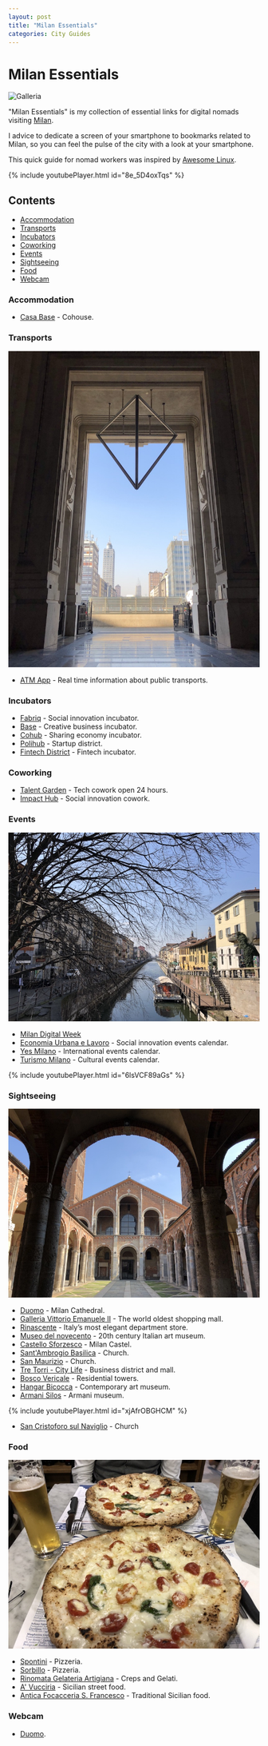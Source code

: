 ```yaml
---
layout: post
title: "Milan Essentials"
categories: City Guides
---
```



# Milan Essentials

![Galleria](https://raw.githubusercontent.com/marcofromsicily/blog/master/images/galleria.jpg)

"Milan Essentials" is my collection of essential links for digital nomads visiting [Milan](https://www.comune.milano.it/).

I advice to dedicate a screen of your smartphone to bookmarks related to Milan, so you can feel the pulse of the city with a look at your smartphone.

This quick guide for nomad workers was inspired by [Awesome Linux](https://github.com/madbob/awesome-linux-dev).

{% include youtubePlayer.html id="8e_5D4oxTqs" %}


## Contents

* [Accommodation](#accommodation)
* [Transports](#transports)
* [Incubators](#incubators)
* [Coworking](#coworking)
* [Events](#events)
* [Sightseeing](#sightseeing)
* [Food](#food)
* [Webcam](#webcam)

### Accommodation

* [Casa Base](http://base.milano.it/casabase/) - Cohouse.

### Transports

![Milano Centrale](https://raw.githubusercontent.com/marcofromsicily/blog/master/images/milano-centrale-ingresso-principale.jpg)


* [ATM App](https://www.atm.it/it/ViaggiaConNoi/Pagine/ATMMobile.aspx) - Real time information about public transports.

### Incubators

* [Fabriq](http://www.fabriq.eu/) - Social innovation incubator.
* [Base](http://base.milano.it/) - Creative business incubator.
* [Cohub](http://www.cohubmilano.it/) - Sharing economy incubator.
* [Polihub](http://www.polihub.it/) - Startup district.
* [Fintech District](http://www.fintechdistrict.com/) - Fintech incubator.

### Coworking

* [Talent Garden](https://milano-calabiana.talentgarden.org/) - Tech cowork open 24 hours.
* [Impact Hub](https://milan.impacthub.net/) - Social innovation cowork.

### Events

![Naviglio Grande](https://raw.githubusercontent.com/marcofromsicily/blog/master/images/naviglio-grande-milano.jpg)

* [Milan Digital Week](http://milanodigitalweek.com/)
* [Economia Urbana e Lavoro](http://www.lavoroeformazioneincomune.it/) - Social innovation events calendar.
* [Yes Milano](http://www.yesmilano.it/) - International events calendar.
* [Turismo Milano](https://www.turismo.milano.it/) - Cultural events calendar.

{% include youtubePlayer.html id="6lsVCF89aGs" %}

### Sightseeing

![Basilica Sant'Ambrogio](https://raw.githubusercontent.com/marcofromsicily/blog/master/images/basilica-sant-ambrogio-milano.jpg)

* [Duomo](http://www.duomomilano.it/it/) - Milan Cathedral.
* [Galleria Vittorio Emanuele II](http://www.ingalleria.com/it) - The world oldest shopping mall.
* [Rinascente](https://www.rinascente.it/) - Italy’s most elegant department store.
* [Museo del novecento](http://www.museodelnovecento.org/it/) - 20th century Italian art museum.
* [Castello Sforzesco](https://www.milanocastello.it/) - Milan Castel.
* [Sant'Ambrogio Basilica](http://www.basilicasantambrogio.it/) - Church.
* [San Maurizio](https://it.wikipedia.org/wiki/Chiesa_di_San_Maurizio_al_Monastero_Maggiore) - Church.  
* [Tre Torri - City Life](https://citylifeshoppingdistrict.it/it/) - Business district and mall.
* [Bosco Vericale](https://en.wikipedia.org/wiki/Bosco_Verticale) - Residential towers.
* [Hangar Bicocca](http://www.hangarbicocca.org/) - Contemporary art museum.
* [Armani Silos](https://www.armanisilos.com/it_IT/) - Armani museum.

{% include youtubePlayer.html id="xjAfrOBGHCM" %}

* [San Cristoforo sul Naviglio](https://www.tripadvisor.it/Attraction_Review-g187849-d1913100-Reviews-Chiesa_di_San_Cristoforo_sul_Naviglio-Milan_Lombardy.html) - Church

### Food

![Pizzeria Sorbillo](https://raw.githubusercontent.com/marcofromsicily/blog/master/images/sorbillo-milano.jpg)

* [Spontini](http://www.pizzeriaspontini.it/) - Pizzeria.
* [Sorbillo](http://www.sorbillo.it/) - Pizzeria.
* [Rinomata Gelateria Artigiana](https://www.tripadvisor.it/Restaurant_Review-g187849-d1782796-Reviews-La_Rinomata_Gelateria-Milan_Lombardy.html) - Creps and Gelati.
* [A' Vucciria](http://www.a-vucciria.com/) - Sicilian street food.
* [Antica Focacceria S. Francesco](http://mobile.anticafocacceria.it/) - Traditional Sicilian food.


### Webcam

* [Duomo](https://www.skylinewebcams.com/it/webcam/italia/lombardia/milano/duomo-milano.html).
